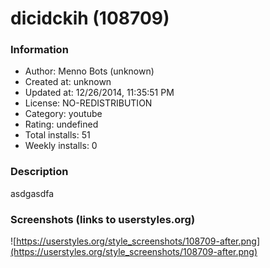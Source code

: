 # dicidckih (108709)

### Information
- Author: Menno Bots (unknown)
- Created at: unknown
- Updated at: 12/26/2014, 11:35:51 PM
- License: NO-REDISTRIBUTION
- Category: youtube
- Rating: undefined
- Total installs: 51
- Weekly installs: 0


### Description
asdgasdfa


### Screenshots (links to userstyles.org)
![https://userstyles.org/style_screenshots/108709-after.png](https://userstyles.org/style_screenshots/108709-after.png)


